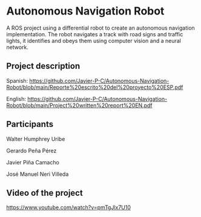 # Autonomous Navigation Robot
A ROS project using a differential robot to create an autonomous navigation implementation. The robot navigates a track with road signs and traffic lights, it identifies and obeys them using computer vision and a neural network.

## Project description
Spanish: https://github.com/Javier-P-C/Autonomous-Navigation-Robot/blob/main/Reporte%20escrito%20del%20proyecto%20ESP.pdf

English: https://github.com/Javier-P-C/Autonomous-Navigation-Robot/blob/main/Project%20written%20report%20EN.pdf

## Participants
Walter Humphrey Uribe

Gerardo Peña Pérez 

Javier Piña Camacho  

José Manuel Neri Villeda


## Video of the project
https://www.youtube.com/watch?v=pmTgJlx7U10
